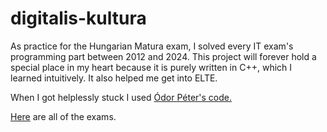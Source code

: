 # digitalis-kultura

As practice for the Hungarian Matura exam, I solved every IT exam's programming part between 2012 and 2024. This project will forever hold a special place in my heart because it is purely written in C++, which I learned intuitively. It also helped me get into ELTE.

When I got helplessly stuck I used [Ódor Péter's code.](https://mega.nz/file/H6BXgKob#L7i6VjT6AxiYmgRZBA350qtf6c5LJN1_qotTZDdTLeE)

[Here](https://www.oktatas.hu/kozneveles/erettsegi/feladatsorok) are all of the exams.
